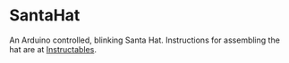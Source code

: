 # SantaHat
An Arduino controlled, blinking Santa Hat. Instructions for assembling the hat are at [Instructables](https://www.instructables.com/id/Arduino-based-Blinking-Santa-Hat/).
